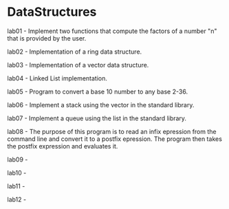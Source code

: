 # DataStructures

lab01 -  Implement two functions that compute
	       the factors of a number "n" that is provided by the user.
	       
lab02 - Implementation of a ring data structure.

lab03 - Implementation of a vector data structure.

lab04 - Linked List implementation.

lab05 - Program to convert a base 10 number to any base 2-36.

lab06 - Implement a stack using the vector in the standard library.

lab07 - Implement a queue using the list in the standard library.

lab08 - The purpose of this program is to read an infix epression from the command line and convert it to a postfix epression. The          program then takes the postfix expression and evaluates it.

lab09 - 

lab10 -

lab11 - 

lab12 -
